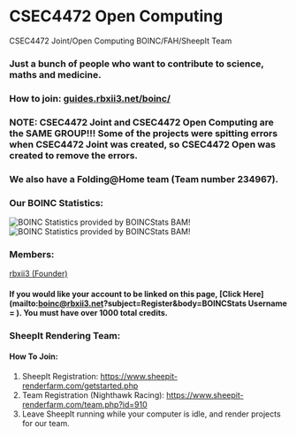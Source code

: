 # CSEC4472 Open Computing
CSEC4472 Joint/Open Computing BOINC/FAH/SheepIt Team

### Just a bunch of people who want to contribute to science, maths and medicine.

### How to join: [guides.rbxii3.net/boinc/](https://guides.rbxii3.net/boinc/)
### NOTE: CSEC4472 Joint and CSEC4472 Open Computing are the SAME GROUP!!! Some of the projects were spitting errors when CSEC4472 Joint was created, so CSEC4472 Open was created to remove the errors.

### We also have a Folding@Home team (Team number 234967).


### Our BOINC Statistics:

![BOINC Statistics provided by BOINCStats BAM!](https://boincstats.com/signature/-1/team/1338088446/sig.png) ![BOINC Statistics provided by BOINCStats BAM!](https://boincstats.com/signature/-1/team/1534675331/sig.png)

### Members:
[rbxii3 (Founder)](https://boincstats.com/signature/-1/user/40420131874/sig.png)

#### If you would like your account to be linked on this page, [Click Here](mailto:boinc@rbxii3.net?subject=Register&body=BOINCStats Username = ). You must have over 1000 total credits.

### SheepIt Rendering Team:
#### How To Join: 
  1) SheepIt Registration: https://www.sheepit-renderfarm.com/getstarted.php
  2) Team Registration (Nighthawk Racing): https://www.sheepit-renderfarm.com/team.php?id=910
  3) Leave SheepIt running while your computer is idle, and render projects for our team.

